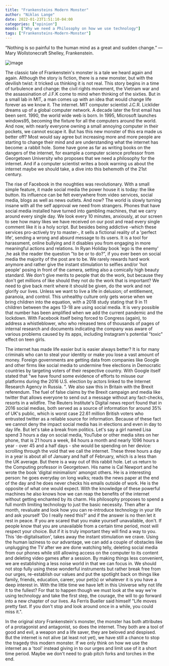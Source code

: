 ```yaml
---
title: "Frankensteins Modern Monster"
author: "Niklas Lange"
date: 2022-01-23T1:51:10-04:00
categories: ["opinion"]
moods: ["Why we need a Philosophy on how we use technology"]
tags: ["Frankensteins-Modern-Monster"]
---
```



“Nothing is so painful to the human mind as a great and sudden change.”
― Mary Wollstonecraft Shelley, Frankenstein.


![image](../img/article/frankensteinsmodernmonster/1.jpg)


The classic tale of Frankenstein's monster is a tale we heard again and again. Although the story is fiction, there is a new monster, but with the devilish twist: it tricked us thinking it is not real.
This story begins in a time of turbulence and change: the civil rights movement, the Vietnam war and the assassination of    J.F.K come to mind when thinking of the sixties. But in a small lab in MIT, a man comes up with an idea that would change life forever as we know it. The internet. MIT computer scientist J.C.R. Licklider dreams up of a global computer network. A decade later the first email has been sent. 1990, the world wide web is born. In 1995, Microsoft launches windows95, becoming the fixture for all the computers around the world. And now, with nearly everyone owning a small annoying computer in their pockets, we cannot escape it. But has this new monster of this era made us better off?
Most would say agree but increasing more and more people are starting to change their mind and are understanding what the internet has become: a rabbit hole. Some have gone as far as writing books on the dangers of the internet, for example a computer science professor from Georgetown University who proposes that we need a philosophy for the internet. And if a computer scientist writes a book warning us about the internet maybe we should take, a dive into this behemoth of the 21st century.


The rise of Facebook in the noughties was revolutionary. With a small simple feature, it made social media the power house it is today: the like button. Its influence can be felt everywhere from video services, social media, blogs as well as news outlets. And now? The world is slowly turning insane with all the self approval we need from strangers. Phones that have social media installed  have turned into gambling machines, that we carry around every single day. We look every 10 minutes, anxiously, at our screen to see how many likes we have received on our post and read every single comment like it is a holy script. But besides being addictive -which these services pro-actively try to master-, it sells a fictional reality of a 'perfect life', sending a wrong and absurd message to its users. It is a tool for harassment, online bullying and it disables you from engaging in more meaningful actions and relations. In Ryan Holiday book 'ego is the enemy' ,he ask the reader the question "to be or to do?", if you ever been on social media the majority of the post are to be. We rarely rewards hard work anymore and rather give the instant stimulation to selfies and/or 'hot people' posing in front of the camera, setting also a comically high beauty standard. We don't give merits to people that do the work, but because they don't get millions of like should they not do the work that is important? We need to give back merit where it should be given, do the work and not glorify our lives. Unless we want to live a life in delusion; of entitlement, paranoia, and control. This unhealthy culture only gets worse when we bring children into the equation, with a 2018 study stating that 9 in 11 children between the ages 13-18 are using social media. It is very possible that number has been amplified when we add the current pandemic and the lockdown. With Facebook itself being forced to Congress (again), to address a whistleblower, who who released tens of thousands of pages of internal research and documents indicating the company was aware of various problems caused by its apps, including Instagram's potential "toxic" effect on teen girls.


The internet has made life easier but is easier always better? It is for many criminals who can to steal your identity or make you lose a vast amount of money. Foreign governments are getting data from companies like Google and other firms like social media to undermine free elections in Democratic countries by targeting voters of their respective country. With Google itself stated that "we have found some evidence of efforts to misuse our platforms during the 2016 U.S. election by actors linked to the Internet Research Agency in Russia. ". We also saw this in Britain with the Brexit referendum. The fuel of false claims by the Brexit campaign and media like twitter that allows everyone to send out a message without any fact-checks, resorts in a wildfire. The Reuters Institute's Digital news report found that in 2016 social medias, both served as a source of information for around 35% of UK's public, which is worst case 22.61 million British voters who entrusted twitter as a reliable source for information. Because of these fact we cannot deny the impact social media has in elections and even in day to day life. But let's take a break from politics. Let's say a girl named Lisa spend 3 hours a day on social media, YouTube or other media sites on her phone, that is 21 hours a week, 84 hours a month and nearly 1096 hours a year - over 45 and a half days - she would be spending on her device: scrolling through the void that we call the internet. These three hours a day in a year is about all of January and half of February, which is a less than the UK average.  But there is a way out of this rabbit hole.
Let us return to the Computing professor in Georgetown. His name is Cal Newport and he wrote the book 'digital minimalism' amongst others.  He is a interesting person: he goes everyday on long walks; reads the news paper at the end of the day and he does never checks his emails outside of work. He is the opposite of what one would expect. With the knowledge of these powerful machines he also knows how we can reap the benefits of the internet without getting enchanted by its charm. His philosophy proposes to spend a full month limiting technology to just the basic necessity. Then after a month, revaluate and look how you can re-introduce technology in your life and ask yourself 'Do I really need this?' and if the answer is no then let it rest in peace. If you are scared that you make yourself unavailable, don't. If people know that you are unavailable from a certain time period, most will respect your choice. But if it is truly important they will find a way to you.
This 'de-digitalisation', takes away the instant stimulation we crave. Using the human laziness to our advantage, we can add a couple of obstacles like unplugging the TV after we are done watching telly, deleting social media from our phones while still allowing access on the computer to its content and deleting video games after a session. By making things less convenient, we are establishing a less noise world in that we can focus in. We should not stop fully using these wonderful instruments but rather break free from our urges, re-establish our values and put the spotlight back on things like family, friends, education, career, your pet(s) or whatever it is you have a deep interest in. With the little time we have left in this Universe why not life it to the fullest? For that to happen though we must look at the way we're using technology and take the first step, the courage, the will to go forward into a new chapter of our lives. As Ferris Bueller said himself "Life moves pretty fast. If you don't stop and look around once in a while, you could miss it.".


In the original story Frankenstein's monster, the monster has both attributes of a protagonist and antagonist, so does the internet. They both are a tool of good and evil, a weapon and a life saver, they are beloved and despised. But the internet is not alive (at least not yet), we have still a chance to stop the tragedy this modern monster. If we only think on how we use the internet as a 'tool' instead giving in to our urges and limit use of it a short time period. Maybe we don't need to grab pitch forks and torches in the end.
